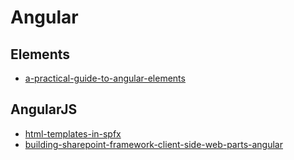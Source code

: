 # Angular

## Elements
- [a-practical-guide-to-angular-elements](http://nitayneeman.com/posts/a-practical-guide-to-angular-elements)

## AngularJS
- [html-templates-in-spfx](https://bob1german.com/2016/12/12/html-templates-in-spfx)
- [building-sharepoint-framework-client-side-web-parts-angular
](https://blog.mastykarz.nl/building-sharepoint-framework-client-side-web-parts-angular
)
